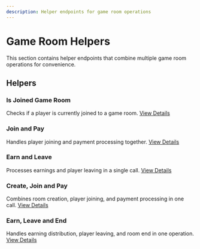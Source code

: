 ```yaml
---
description: Helper endpoints for game room operations
---
```


# Game Room Helpers

This section contains helper endpoints that combine multiple game room operations for convenience.

## Helpers

### Is Joined Game Room

Checks if a player is currently joined to a game room. [View Details](helpers/is-joined-game-room.md)

### Join and Pay

Handles player joining and payment processing together. [View Details](helpers/join-pay.md)

### Earn and Leave

Processes earnings and player leaving in a single call. [View Details](helpers/earn-leave.md)

### Create, Join and Pay

Combines room creation, player joining, and payment processing in one call. [View Details](helpers/create-join-pay.md)

### Earn, Leave and End

Handles earning distribution, player leaving, and room end in one operation. [View Details](helpers/earn-leave-end.md)
